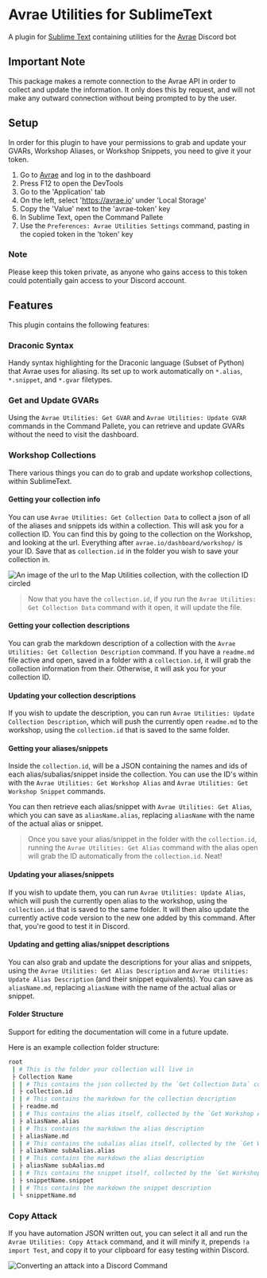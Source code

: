 # Avrae Utilities for SublimeText
A plugin for [Sublime Text](https://www.sublimetext.com/) containing utilities for the [Avrae](https://avrae.io) Discord bot

## Important Note
This package makes a remote connection to the Avrae API in order to collect and update the information. It only does this by request, and will not make any outward connection without being prompted to by the user.

## Setup
In order for this plugin to have your permissions to grab and update your GVARs, Workshop Aliases, or Workshop Snippets, you need to give it your token.

1. Go to [Avrae](https://avrae.io) and log in to the dashboard
2. Press F12 to open the DevTools
3. Go to the 'Application' tab
4. On the left, select 'https://avrae.io' under 'Local Storage'
5. Copy the 'Value' next to the 'avrae-token' key
6. In Sublime Text, open the Command Pallete
7. Use the ``Preferences: Avrae Utilities Settings`` command, pasting in the copied token in the 'token' key

### Note
Please keep this token private, as anyone who gains access to this token could potentially gain access to your Discord account.

## Features
This plugin contains the following features:

### Draconic Syntax
Handy syntax highlighting for the Draconic language (Subset of Python) that Avrae uses for aliasing. Its set up to work automatically on `*.alias`, `*.snippet`, and `*.gvar` filetypes.

### Get and Update GVARs
Using the ``Avrae Utilities: Get GVAR`` and ``Avrae Utilities: Update GVAR`` commands in the Command Pallete, you can retrieve and update GVARs without the need to visit the dashboard.

### Workshop Collections
There various things you can do to grab and update workshop collections, within SublimeText.

#### Getting your collection info
You can use ``Avrae Utilities: Get Collection Data`` to collect a json of all of the aliases and snippets ids within a collection. This will ask you for a collection ID. You can find this by going to the collection on the Workshop, and looking at the url. Everything after ``avrae.io/dashboard/workshop/`` is your ID. Save that as `collection.id` in the folder you wish to save your collection in. 

![An image of the url to the Map Utilities collection, with the collection ID circled](https://media.discordapp.net/attachments/666401385335750666/877414197842030612/unknown.png)

> Now that you have the `collection.id`, if you run the ``Avrae Utilities: Get Collection Data`` command with it open, it will update the file.

#### Getting your collection descriptions
You can grab the markdown description of a collection with the ``Avrae Utilities: Get Collection Description`` command. If you have a `readme.md` file active and open, saved in a folder with a `collection.id`, it will grab the collection information from their. Otherwise, it will ask you for your collection ID.

#### Updating your collection descriptions
If you wish to update the description, you can run ``Avrae Utilities: Update Collection Description``, which will push the currently open `readme.md` to the workshop, using the `collection.id` that is saved to the same folder.

#### Getting your aliases/snippets
Inside the `collection.id`, will be a JSON containing the names and ids of each alias/subalias/snippet inside the collection. You can use the ID's within with the ``Avrae Utilities: Get Workshop Alias`` and ``Avrae Utilities: Get Workshop Snippet`` commands.

You can then retrieve each alias/snippet with ``Avrae Utilities: Get Alias``, which you can save as ``aliasName.alias``, replacing ``aliasName`` with the name of the actual alias or snippet.

> Once you save your alias/snippet in the folder with the `collection.id`, running the ``Avrae Utilities: Get Alias`` command with the alias open will grab the ID automatically from the `collection.id`. Neat!

#### Updating your aliases/snippets
If you wish to update them, you can run ``Avrae Utilities: Update Alias``, which will push the currently open alias to the workshop, using the `collection.id` that is saved to the same folder. It will then also update the currently active code version to the new one added by this command. After that, you're good to test it in Discord.

#### Updating and getting alias/snippet descriptions
You can also grab and update the descriptions for your alias and snippets, using the ``Avrae Utilities: Get Alias Description`` and ``Avrae Utilities: Update Alias Description`` (and their snippet equivalents). You can save as ``aliasName.md``, replacing ``aliasName`` with the name of the actual alias or snippet.

#### Folder Structure
Support for editing the documentation will come in a future update.

Here is an example collection folder structure:
```bash
root
 | # This is the folder your collection will live in
 ├ Collection Name
 | | # This contains the json collected by the `Get Collection Data` command
 | ├ collection.id 
 | | # This contains the markdown for the collection description
 | ├ readme.md 
 | | # This contains the alias itself, collected by the `Get Workshop Alias` command, and updated with the `Update Workshop Alias` command
 | ├ aliasName.alias 
 | | # This contains the markdown the alias description
 | ├ aliasName.md 
 | | # This contains the subalias alias itself, collected by the `Get Workshop Alias` command, and updated with the `Update Workshop Alias` command
 | ├ aliasName subAalias.alias 
 | | # This contains the markdown the alias description
 | ├ aliasName subAalias.md 
 | | # This contains the snippet itself, collected by the `Get Workshop Snippet` command, and updated with the `Update Workshop Snippet` command
 | ├ snippetName.snippet 
 | | # This contains the markdown the snippet description
 | └ snippetName.md 
```

### Copy Attack
If you have automation JSON written out, you can select it all and run the ``Avrae Utilities: Copy Attack`` command, and it will minify it, prepends ``!a import Test``, and copy it to your clipboard for easy testing within Discord.

![Converting an attack into a Discord Command](https://media.discordapp.net/attachments/666401385335750666/877409550733566002/2021-08-17_22-32-12.gif)
